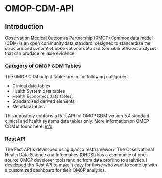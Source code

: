 # OMOP-CDM-API

## Introduction

Observation Medical Outcomes Partnership (OMOP) Common data model (CDM) is an open community data standard, designed to standardize the structure 
and content of observational data and to enable efficient analyses that can produce reliable evidence. 

### Category of OMOP CDM Tables

The OMOP CDM output tables are in the following categories:

- Clinical data tables
- Health System data tables
- Health Economics data tables
- Standardized derived elements
- Metadata tables

This repository contains a Rest API for OMOP CDM version 5.4 standard clinical and health systems data tables only. More information on OMOP CDM is 
found here: [info](https://www.ohdsi.org/data-standardization/the-common-data-model/)

### Rest API

The Rest API is developed using django restframework. The Observational Health Data Science and Informatics (OHDSI) has a community of open source 
OMOP developer tools ranging from data profiling to analytics. I developed this Rest API to make it easy for those who want to come up with a 
customized dashboard for their OMOP analytics.
